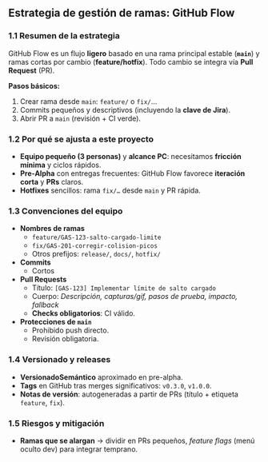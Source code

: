 ## Estrategia de gestión de ramas: **GitHub Flow**

### 1.1 Resumen de la estrategia
GitHub Flow es un flujo **ligero** basado en una rama principal estable (**`main`**) y ramas cortas por cambio (**feature/hotfix**). Todo cambio se integra vía **Pull Request** (PR).

**Pasos básicos:**
1. Crear rama desde `main`: `feature/` o `fix/`...
2. Commits pequeños y descriptivos (incluyendo la **clave de Jira**).
3. Abrir PR a `main` (revisión + CI verde).

### 1.2 Por qué se ajusta a este proyecto
- **Equipo pequeño (3 personas)** y **alcance PC**: necesitamos **fricción mínima** y ciclos rápidos.
- **Pre-Alpha** con entregas frecuentes: GitHub Flow favorece **iteración corta** y **PRs** claros.
- **Hotfixes** sencillos: rama `fix/…` desde `main` y PR rápida.

### 1.3 Convenciones del equipo
- **Nombres de ramas**  
  - `feature/GAS-123-salto-cargado-limite`  
  - `fix/GAS-201-corregir-colision-picos`  
  - Otros prefijos: `release/`, `docs/`, `hotfix/`
- **Commits** 
  - Cortos 
- **Pull Requests**  
  - Título: `[GAS-123] Implementar límite de salto cargado`  
  - Cuerpo: _Descripción, capturas/gif, pasos de prueba, impacto, fallback_
  - **Checks obligatorios**: CI válido.
- **Protecciones de `main`**  
  - Prohibido push directo.  
  - Revisión obligatoria.  

### 1.4 Versionado y releases
- **VersionadoSemántico** aproximado en pre-alpha.  
- **Tags** en GitHub tras merges significativos: `v0.3.0`, `v1.0.0`.  
- **Notas de versión**: autogeneradas a partir de PRs (título + etiqueta `feature`, `fix`).

### 1.5 Riesgos y mitigación
- **Ramas que se alargan** → dividir en PRs pequeños, *feature flags* (menú oculto dev) para integrar temprano.  